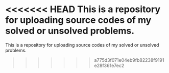 <<<<<<< HEAD
This is a repository for uploading source codes of my solved or unsolved problems.
=======
This is a repository for uploading source codes of my solved or unsolved problems.
>>>>>>> a775d3f071e04eb9fb82238f9191e28f361e7ec2
